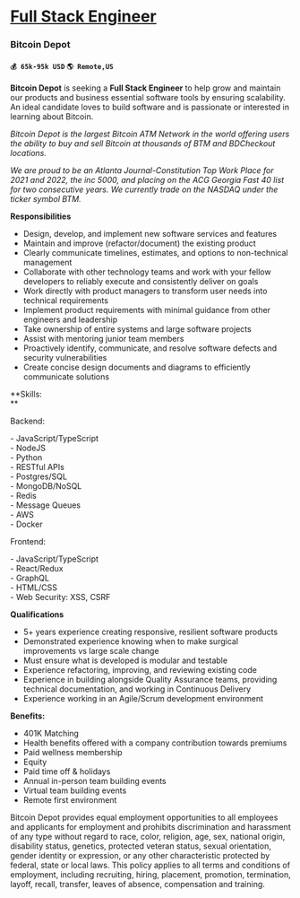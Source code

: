 # [Full Stack Engineer](https://www.remotewlb.com/apply/full-stack-engineer-40729)  
### Bitcoin Depot  
#### `💰 65k-95k USD` `🌎 Remote,US`  

**Bitcoin Depot** is seeking a **Full Stack Engineer** to help grow and maintain our products and business essential software tools by ensuring scalability. An ideal candidate loves to build software and is passionate or interested in learning about Bitcoin.

_Bitcoin Depot is the largest Bitcoin ATM Network in the world offering users the ability to buy and sell Bitcoin at thousands of BTM and BDCheckout locations._

_We are proud to be an Atlanta Journal-Constitution Top Work Place for 2021 and 2022, the inc 5000, and placing on the ACG Georgia Fast 40 list for two consecutive years. We currently trade on the NASDAQ under the ticker symbol BTM._

**Responsibilities**

  * Design, develop, and implement new software services and features
  * Maintain and improve (refactor/document) the existing product
  * Clearly communicate timelines, estimates, and options to non-technical management
  * Collaborate with other technology teams and work with your fellow developers to reliably execute and consistently deliver on goals
  * Work directly with product managers to transform user needs into technical requirements
  * Implement product requirements with minimal guidance from other engineers and leadership
  * Take ownership of entire systems and large software projects
  * Assist with mentoring junior team members
  * Proactively identify, communicate, and resolve software defects and security vulnerabilities
  * Create concise design documents and diagrams to efficiently communicate solutions

**Skills:  
**

Backend:

  
\- JavaScript/TypeScript  
\- NodeJS  
\- Python  
\- RESTful APIs  
\- Postgres/SQL  
\- MongoDB/NoSQL  
\- Redis  
\- Message Queues  
\- AWS  
\- Docker

Frontend:

\- JavaScript/TypeScript  
\- React/Redux  
\- GraphQL  
\- HTML/CSS  
\- Web Security: XSS, CSRF

**Qualifications**

  * 5+ years experience creating responsive, resilient software products
  * Demonstrated experience knowing when to make surgical improvements vs large scale change
  * Must ensure what is developed is modular and testable
  * Experience refactoring, improving, and reviewing existing code
  * Experience in building alongside Quality Assurance teams, providing technical documentation, and working in Continuous Delivery
  * Experience working in an Agile/Scrum development environment

**Benefits:**

  * 401K Matching
  * Health benefits offered with a company contribution towards premiums
  * Paid wellness membership
  * Equity 
  * Paid time off & holidays
  * Annual in-person team building events
  * Virtual team building events
  * Remote first environment

Bitcoin Depot provides equal employment opportunities to all employees and applicants for employment and prohibits discrimination and harassment of any type without regard to race, color, religion, age, sex, national origin, disability status, genetics, protected veteran status, sexual orientation, gender identity or expression, or any other characteristic protected by federal, state or local laws. This policy applies to all terms and conditions of employment, including recruiting, hiring, placement, promotion, termination, layoff, recall, transfer, leaves of absence, compensation and training.

